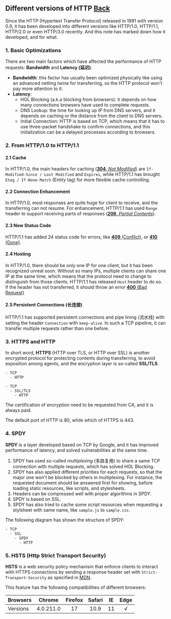 ## Different versions of HTTP [Back](../JavaScript.md)

Since the HTTP (Hypertext Transfer Protocol) released in 1991 with version 0.9, it has been developed into different versions like HTTP/1.0, HTTP/1.1, HTTP/2.0 or even HTTP/3.0 recently. And this note has marked down how it developed, and for what.

### 1. Basic Optimizations

There are two main factors which have affected the performance of HTTP requests: **Bandwidth** and **Latency (延迟)**.

- **Bandwidth**: this factor has usually been optimized physically like using an advanced netting twine for transferring, so the HTTP protocol won't pay more attention to it.
- **Latency**:
    - HOL Blocking (a.k.a blocking from browsers): it depends on how many connections browsers have used to complete requests.
    - DNS Lookup: the time for looking up IP from DNS servers, and it depends on caching or the distance from the client to DNS servers.
    - Initial Connection: HTTP is based on TCP, which means that it has to use three-packet handshake to confirm connections, and this initialization can be a delayed processes according to browsers.

### 2. From HTTP/1.0 to HTTP/1.1

#### 2.1 Cache

In HTTP/1.0, the main headers for caching ([**304**, *Not Modified*](../http_reponse_status_code/http_reponse_status_code.md#304-not-modified-notes)) are `If-Modified-Since / Last Modified` and `Expires`, while HTTP/1.1 has brought `Etag / If-None-Match` (Entity tag) for more flexible cache controlling.

#### 2.2 Connection Enhancement

In HTTP/1.0, most responses are quite huge for client to receive, and the transferring can not resume. For enhancement, HTTP/1.1 has used `Range` header to support receiving parts of responses ([**206**, *Partial Contents*](../http_reponse_status_code/http_reponse_status_code.md#206-partial部分-content)).

#### 2.3 New Status Code

HTTP/1.1 has added 24 status code for errors, like [**409** (Conflict)](../http_reponse_status_code/http_reponse_status_code.md#409-conflict), or [**410** (Gone)](../http_reponse_status_code/http_reponse_status_code.md#410-gone).

#### 2.4 Hosting

In HTTP/1.0, there should be only one IP for one client, but it has been recognized unreal soon. Without so many IPs, multiple clients can share one IP at the same time, which means that the protocol need to change to distinguish from those clients. HTTP/1.1 has released `Host` header to do so. If the header has not transferred, it should throw an error [**400** (Bad Request)](../http_reponse_status_code/http_reponse_status_code.md#400-bad-request)

#### 2.5 Persistent Connections (长连接)

HTTP/1.1 has supported persistent connections and pipe lining (流水线) with setting the header `Connection` with `keep-alive`. In such a TCP pipeline, it can transfer multiple requests rather than one before.

### 3. HTTPS and HTTP

In short word, **HTTPS** (HTTP over TLS, or HTTP over SSL) is another encrypted protocol for protecting contents during transferring, to avoid exposition among agents, and the encryption layer is so-called **SSL/TLS**.

```mind:height=100,title=HTTP
- TCP
  - HTTP
```

```mind:height=100,title=HTTPS
- TCP
  - SSL/TLS
    - HTTP
```

The certification of encryption need to be requested from CA, and it is always paid.

The default port of HTTP is 80, while which of HTTPS is 443.

### 4. SPDY

**SPDY** is a layer developed based on TCP by Google, and it has improved performance of latency, and solved vulnerabilities at the same time.

1. SPDY has used so-called *multiplexing* (多路复用) to share a same TCP connection with multiple requests, which has solved HOL Blocking.
2. SPDY has also applied different priorities for each requests, so that the major one won't be blocked by others in multiplexing. For instance, the requested document should be answered first for showing, before loading static resources, like scripts, and stylesheets.
3. Headers can be compressed well with proper algorithms in SPDY.
4. SPDY is based on SSL.
5. SPDY has also tried to cache some script resources when requesting a stylsheet with same name, like `sample.js` to `sample.css`.

The following diagram has shown the structure of SPDY:

```mind:height=100,title=SPDY
- TCP
  - SSL
    - SPDY
      - HTTP
```

### 5. HSTS (Http Strict Transport Security)

**HSTS** is a web security policy mechanism that enforce clients to interact with HTTPS connections by sending a response header set with `Strict-Transport-Security` as specified in [MDN](https://developer.mozilla.org/en-US/docs/Web/HTTP/Headers/Strict-Transport-Security).

This feature has the following compatibilities of different browsers:

| Browsers |  Chrome   | Firefox | Safari | IE | Edge |
|:---------|:---------:|:-------:|:------:|:--:|:----:|
| Versions | 4.0.211.0 |   17    |  10.9  | 11 |  √   |

